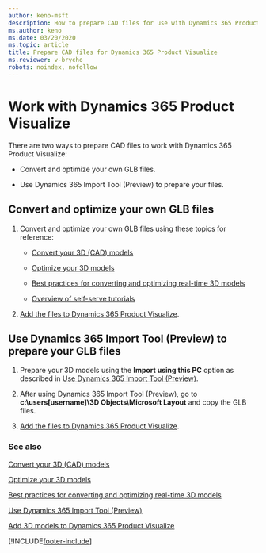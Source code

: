 ```yaml
---
author: keno-msft
description: How to prepare CAD files for use with Dynamics 365 Product Visualize
ms.author: keno
ms.date: 03/20/2020
ms.topic: article
title: Prepare CAD files for Dynamics 365 Product Visualize
ms.reviewer: v-brycho
robots: noindex, nofollow
---
```


# Work with Dynamics 365 Product Visualize

There are two ways to prepare CAD files to work with Dynamics 365 Product Visualize:

- Convert and optimize your own GLB files.

- Use Dynamics 365 Import Tool (Preview) to prepare your files.

## Convert and optimize your own GLB files

1. Convert and optimize your own GLB files using these topics for reference:

   - [Convert your 3D (CAD) models](convert-models.md)
   
   - [Optimize your 3D models](optimize-models.md)
   
   - [Best practices for converting and optimizing real-time 3D models](best-practices.md)
   
   - [Overview of self-serve tutorials](tutorials-overview.md)

2. [Add the files to Dynamics 365 Product Visualize](/dynamics365/mixed-reality/product-visualize/setup-existing-instance#add-3d-models-to-your-products). 

## Use Dynamics 365 Import Tool (Preview) to prepare your GLB files

1. Prepare your 3D models using the **Import using this PC** option as described in [Use Dynamics 365 Import Tool (Preview)](import-tool.md). 

2. After using Dynamics 365 Import Tool (Preview), go to **c:\users\[username]\3D Objects\Microsoft Layout** and copy the GLB files.

3. [Add the files to Dynamics 365 Product Visualize](/dynamics365/mixed-reality/product-visualize/setup-existing-instance#add-3d-models-to-your-products). 

### See also

[Convert your 3D (CAD) models](convert-models.md)<br>
   
[Optimize your 3D models](optimize-models.md)<br>
   
[Best practices for converting and optimizing real-time 3D models](best-practices.md)<br>

[Use Dynamics 365 Import Tool (Preview)](import-tool.md)<br>

[Add 3D models to Dynamics 365 Product Visualize](/dynamics365/mixed-reality/product-visualize/setup-existing-instance#add-3d-models-to-your-products)











[!INCLUDE[footer-include](../includes/footer-banner.md)]